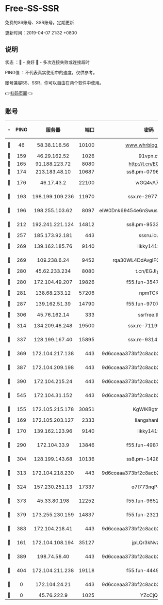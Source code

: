 # Free-SS-SSR

免费的SS账号、SSR账号，定期更新

更新时间：2019-04-07 21:32 +0800

## 说明

状态     ：🙂 - 良好 🙁 - 多次连接失败或连接超时

PING值   ：不代表真实使用中的速度，仅供参考。

账号兼容SS、SSR，你可以自由在两个软件中使用。

👉[扫码页面](https://liesauer.github.io/Free-SS-SSR/)👈

## 账号

|-|PING|服务器|端口|密码|加密方式|区域|
|:----:|:----:|:-----:|-----:|:----:|:----:|:----:|
|🙂|46|58.38.116.56|10100|www.whrblog.online|aes-256-cfb|CN|
|🙂|159|46.29.162.52|1026|91vpn.cf|rc4-md5|RU|
|🙂|165|91.188.223.72|8080|http://t.cn/EGJIyrl|rc4-md5|RU|
|🙂|174|213.183.48.10|10687|ss8.pm-07968804|rc4-md5|RU|
|🙂|176|46.17.43.2|22100|wGQ4vA7D|aes-256-gcm|RU|
|🙂|193|198.199.109.236|11970|ssx.re-29772885|aes-256-cfb|US|
|🙂|196|198.255.103.62|8097|eIW0Dnk69454e6nSwuspv9DmS201tQ0D|aes-256-cfb|US|
|🙂|212|192.241.221.124|14812|ss8.pm-95331690|aes-256-cfb|US|
|🙂|257|185.173.92.181|443|sssru.icu|rc4-md5|RU|
|🙂|269|139.162.185.76|9140|likky1415|aes-256-cfb|DE|
|🙂|269|109.238.6.24|9452|rqa30WL4DdAvgIFG6Fs3znzTa|aes-256-cfb|FR|
|🙂|280|45.62.233.234|8080|t.cn/EGJIyrl|rc4-md5|CA|
|🙂|280|172.104.49.207|19826|f55.fun-35476312|aes-256-cfb|SG|
|🙂|281|138.68.233.12|57206|npmTCK|rc4-md5|US|
|🙂|287|139.162.51.39|14790|f55.fun-97070038|aes-256-cfb|SG|
|🙂|306|45.76.162.14|333|ssrfree.tk|rc4|SG|
|🙂|314|134.209.48.248|19500|ssx.re-71199859|aes-256-cfb|US|
|🙂|337|128.199.167.40|15895|ssx.re-93142240|aes-256-cfb|SG|
|🙂|369|172.104.217.138|443|9d6cceaa373bf2c8acb22e60b6a58be6|aes-256-cfb|US|
|🙂|387|172.104.209.198|443|9d6cceaa373bf2c8acb22e60b6a58be6|aes-256-cfb|US|
|🙂|390|172.104.215.24|443|9d6cceaa373bf2c8acb22e60b6a58be6|aes-256-cfb|US|
|🙂|545|172.104.31.152|443|9d6cceaa373bf2c8acb22e60b6a58be6|aes-256-cfb|US|
|🙂|155|172.105.215.178|30851|KgWIKBgtrjzT|aes-256-cfb|JP|
|🙂|169|172.105.203.127|2333|liangshanbo|chacha20|JP|
|🙂|170|139.162.123.96|9140|likky1415|aes-256-cfb|JP|
|🙂|290|172.104.33.9|13846|f55.fun-49871039|aes-256-cfb|SG|
|🙂|304|128.199.143.68|10136|ss8.pm-14281446|aes-256-cfb|SG|
|🙂|313|172.104.218.230|443|9d6cceaa373bf2c8acb22e60b6a58be6|aes-256-cfb|US|
|🙂|324|157.230.251.13|17337|o7I773nqP8ug|aes-256-cfb|SG|
|🙂|373|45.33.80.198|12252|f55.fun-96521268|aes-256-cfb|US|
|🙂|379|173.255.230.159|14837|f55.fun-23212230|aes-256-cfb|US|
|🙂|383|172.104.218.41|443|9d6cceaa373bf2c8acb22e60b6a58be6|aes-256-cfb|US|
|🙁|161|172.104.108.194|35127|jpLQr3kNvzJG|aes-256-cfb|JP|
|🙁|389|198.74.58.40|443|9d6cceaa373bf2c8acb22e60b6a58be6|aes-256-cfb|US|
|🙁|404|172.104.211.238|19118|f55.fun-44497695|aes-256-cfb|US|
|🙁|0|172.104.24.21|443|9d6cceaa373bf2c8acb22e60b6a58be6|aes-256-cfb|US|
|🙁|0|45.76.222.9|1025|YZcCjQ|rc4-md5|JP|
